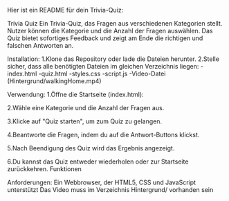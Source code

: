 Hier ist ein README  für dein Trivia-Quiz:

Trivia Quiz
Ein Trivia-Quiz, das Fragen aus verschiedenen Kategorien stellt. 
Nutzer können die Kategorie und die Anzahl der Fragen auswählen. Das Quiz bietet sofortiges Feedback und zeigt am Ende die richtigen und falschen Antworten an.

Installation:
1.Klone das Repository oder lade die Dateien herunter.
2.Stelle sicher, dass alle benötigten Dateien im gleichen Verzeichnis liegen:
  -index.html
  -quiz.html
  -styles.css
  -script.js
  -Video-Datei (Hintergrund/walkingHome.mp4)
  
Verwendung:
1.Öffne die Startseite (index.html):

2.Wähle eine Kategorie und die Anzahl der Fragen aus.

3.Klicke auf "Quiz starten", um zum Quiz zu gelangen.

4.Beantworte die Fragen, indem du auf die Antwort-Buttons klickst.

5.Nach Beendigung des Quiz wird das Ergebnis angezeigt.

6.Du kannst das Quiz entweder wiederholen oder zur Startseite zurückkehren.
Funktionen


Anforderungen:
Ein Webbrowser, der HTML5, CSS und JavaScript unterstützt
Das Video muss im Verzeichnis Hintergrund/ vorhanden sein
